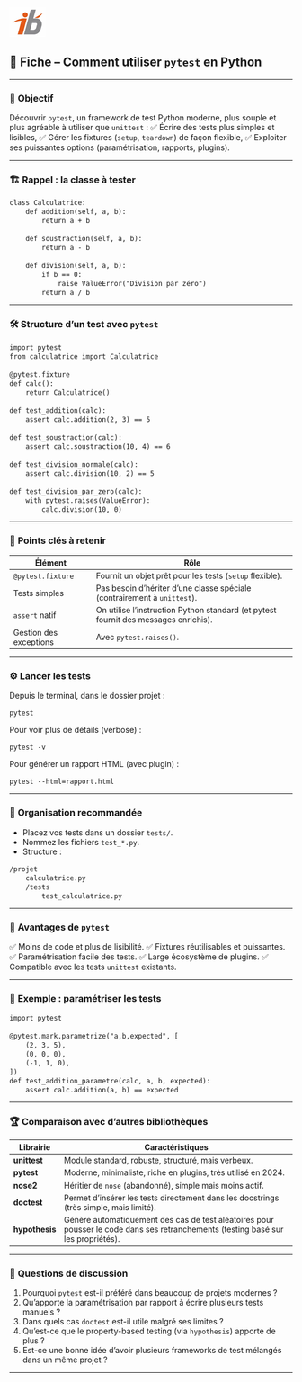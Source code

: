 ![Logo](images\logo.png)


## 🧩 Fiche – Comment utiliser `pytest` en Python

---

### 🎯 **Objectif**

Découvrir `pytest`, un framework de test Python moderne, plus souple et plus agréable à utiliser que `unittest` :
✅ Écrire des tests plus simples et lisibles,
✅ Gérer les fixtures (`setup`, `teardown`) de façon flexible,
✅ Exploiter ses puissantes options (paramétrisation, rapports, plugins).

---

### 🏗 **Rappel : la classe à tester**

```
class Calculatrice:
    def addition(self, a, b):
        return a + b

    def soustraction(self, a, b):
        return a - b

    def division(self, a, b):
        if b == 0:
            raise ValueError("Division par zéro")
        return a / b
```

---

### 🛠 **Structure d’un test avec `pytest`**

```
import pytest
from calculatrice import Calculatrice

@pytest.fixture
def calc():
    return Calculatrice()

def test_addition(calc):
    assert calc.addition(2, 3) == 5

def test_soustraction(calc):
    assert calc.soustraction(10, 4) == 6

def test_division_normale(calc):
    assert calc.division(10, 2) == 5

def test_division_par_zero(calc):
    with pytest.raises(ValueError):
        calc.division(10, 0)
```

---

### 🔑 **Points clés à retenir**

| Élément                | Rôle                                                                                |
| ---------------------- | ----------------------------------------------------------------------------------- |
| `@pytest.fixture`      | Fournit un objet prêt pour les tests (`setup` flexible).                            |
| Tests simples          | Pas besoin d’hériter d’une classe spéciale (contrairement à `unittest`).            |
| `assert` natif         | On utilise l’instruction Python standard (et pytest fournit des messages enrichis). |
| Gestion des exceptions | Avec `pytest.raises()`.                                                             |

---

### ⚙️ **Lancer les tests**

Depuis le terminal, dans le dossier projet :

```
pytest
```

Pour voir plus de détails (verbose) :

```
pytest -v
```

Pour générer un rapport HTML (avec plugin) :

```
pytest --html=rapport.html
```

---

### 🧩 **Organisation recommandée**

* Placez vos tests dans un dossier `tests/`.
* Nommez les fichiers `test_*.py`.
* Structure :

```
/projet
    calculatrice.py
    /tests
        test_calculatrice.py
```

---

### 🌟 **Avantages de `pytest`**

✅ Moins de code et plus de lisibilité.
✅ Fixtures réutilisables et puissantes.
✅ Paramétrisation facile des tests.
✅ Large écosystème de plugins.
✅ Compatible avec les tests `unittest` existants.

---

### 🔧 **Exemple : paramétriser les tests**

```
import pytest

@pytest.mark.parametrize("a,b,expected", [
    (2, 3, 5),
    (0, 0, 0),
    (-1, 1, 0),
])
def test_addition_parametre(calc, a, b, expected):
    assert calc.addition(a, b) == expected
```

---

### 🏆 **Comparaison avec d’autres bibliothèques**

| Librairie      | Caractéristiques                                                                                                                  |
| -------------- | --------------------------------------------------------------------------------------------------------------------------------- |
| **unittest**   | Module standard, robuste, structuré, mais verbeux.                                                                                |
| **pytest**     | Moderne, minimaliste, riche en plugins, très utilisé en 2024.                                                                     |
| **nose2**      | Héritier de `nose` (abandonné), simple mais moins actif.                                                                          |
| **doctest**    | Permet d’insérer les tests directement dans les docstrings (très simple, mais limité).                                            |
| **hypothesis** | Génère automatiquement des cas de test aléatoires pour pousser le code dans ses retranchements (testing basé sur les propriétés). |

---

### 🧪 **Questions de discussion**

1. Pourquoi `pytest` est-il préféré dans beaucoup de projets modernes ?
2. Qu’apporte la paramétrisation par rapport à écrire plusieurs tests manuels ?
3. Dans quels cas `doctest` est-il utile malgré ses limites ?
4. Qu’est-ce que le property-based testing (via `hypothesis`) apporte de plus ?
5. Est-ce une bonne idée d’avoir plusieurs frameworks de test mélangés dans un même projet ?

---
